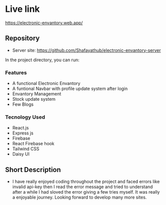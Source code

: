 # Live link

https://electronic-envantory.web.app/

## Repository

- Server site: https://github.com/Shafayathub/electronic-envantory-server

In the project directory, you can run:

### Features

- A functional Electronic Envantory
- A funtional Navbar with profile update system after login
- Envantory Management
- Stock update system
- Few Blogs

### Tecnology Used

- React.js
- Express js
- Firebase
- React Firebase hook
- Tailwind CSS
- Daisy UI

## Short Description

- I have really enjoyed coding throughout the project and faced errors like invalid api-key then I read the error message and tried to understand after a while I had sloved the error giving a few tries myself. It was really a enjoyable journey. Looking forward to develop many more sites.
